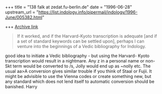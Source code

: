 +++
title = "138 falk at zedat.fu-berlin.de"
date = "1996-06-28"
upstream_url = "https://list.indology.info/pipermail/indology/1996-June/005382.html"

+++
[Archive link](https://list.indology.info/pipermail/indology/1996-June/005382.html)

> 
>  If it worked, and if the
> Harvard-Kyoto transcription is adequate [and if a set of standard keywords
> can be settled upon], perhaps I can venture into the beginnings of a Vedic
> bibliography for Indology.
>
good idea to initiate a Vedic bibliography - but using the Harvard-
Kyoto transcription would result in a nightmare. Any z in a personal
name or non-Skt term would be converted to /s, Jolly would end up
as ~nolly etc. The usual aa>A conversion gives similar trouble if
you think of Staal or Fujii. It might be advisible to use the Vienna
codes or create something new, but any standard which does not lend
itself to automatic conversion should be banished.
Harry






